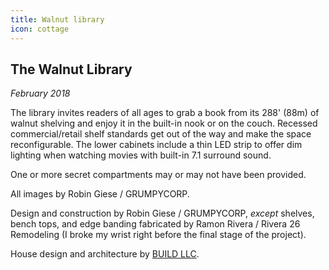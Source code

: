 ```yaml
---
title: Walnut library
icon: cottage
---
```


<!--  Opener -->

<?# Picture src="library/IMG_4059.jpg" alt="Close-up of graphic novels" class="portfolio-w100" /?>

<!-- Intro -->

<div class="portfolio-sxs-container">
  <div class="portfolio-sxs-w50">

## The Walnut Library

  <div class="accent-mono">

_February 2018_

The library invites readers of all ages to grab a book from its 288' (88m) of walnut shelving and enjoy it in the built-in nook or on the couch.
Recessed commercial/retail shelf standards get out of the way and make the space reconfigurable.
The lower cabinets include a thin LED strip to offer dim lighting when watching movies with built-in 7.1 surround sound.

One or more secret compartments may or may not have been provided.

All images by Robin Giese / GRUMPYCORP.

  </div>
  </div>
  <?# Picture src="library/IMG_4085.jpg" alt="Corner detail with Harry reading" class="portfolio-sxs-w50" /?>
</div>

<div class="portfolio-sxs-container">
  <?# Picture src="library/IMG_4044.jpg" alt="Overview shot from right" class="portfolio-sxs-w50" /?>
  <?# Picture src="library/IMG_4042.jpg" alt="Overview shot from left" class="portfolio-sxs-w50" /?>

  <?# Picture src="library/DSC04689.jpg" alt="Detail shot without books" class="portfolio-sxs-w50" /?>
  <?# Picture src="library/DSC04688.jpg" alt="Overview shot without books" class="portfolio-sxs-w50" /?>

  <?# Picture src="library/IMG_4094.jpg" alt="View from TV" class="portfolio-sxs-w50"/?>
  <?# Picture src="library/IMG_4050.jpg" alt="Close-up of lower shelves" class="portfolio-sxs-w50"/?>

  <?# Picture src="library/IMG_4066.jpg" alt="Detail shot of corner" class="portfolio-sxs-w50"/?>
  <?# Picture src="library/IMG_4081.jpg" alt="Corner with Ollie's eyes" class="portfolio-sxs-w50"/?>

  <?# Picture src="library/IMG_4071.jpg" alt="Corner with Ollie's head" class="portfolio-sxs-w50"/?>
  <?# Picture src="library/IMG_4075.jpg" alt="Corner with Ollie popping out" class="portfolio-sxs-w50"/?>

  <?# Picture src="library/IMG_4089.jpg" alt="Corner detail with Harry upside down" class="portfolio-sxs-w50"/?>
  <?# Picture src="library/IMG_4091.jpg" alt="Corner detail with Harry's knees" class="portfolio-sxs-w50"/?>
  
  <?# Picture src="library/IMG_4097.jpg" alt="View towards TV" class="portfolio-sxs-w50"/?>
  <?# Picture src="library/IMG_4098.jpg" alt="TV detail" class="portfolio-sxs-w50"/?>
</div>

<!-- Closing shots -->

<?# Picture src="library/IMG_4082.jpg" alt="Corner with Harry reading" class="portfolio-w100" /?>

<!-- Closing para -->

<div class="portfolio-sxs-container pt2">
  <div class="portfolio-sxs-w60 accent-mono pt4">

Design and construction by Robin Giese / GRUMPYCORP,
_except_ shelves, bench tops, and edge banding fabricated by Ramon Rivera / Rivera 26 Remodeling
(I broke my wrist right before the final stage of the project).

House design and architecture by [BUILD LLC](https://www.buildllc.com).

  </div>
  <?# Picture src="library/rendering.png" alt="AutoCAD rendering" class="portfolio-sxs-w40" /?>
</div>
